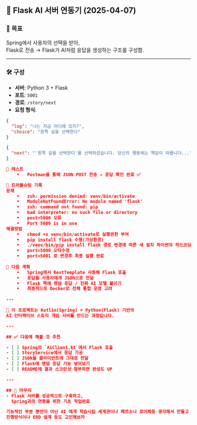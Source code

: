 ## 🧠 Flask AI 서버 연동기 (2025-04-07)

### 📌 목표

Spring에서 사용자의 선택을 받아,  
Flask로 전송 → Flask가 AI처럼 응답을 생성하는 구조를 구성함.

---

### 🛠️ 구성

- **서버**: Python 3 + Flask
- **포트**: `5001`
- **경로**: `/story/next`
- **요청 형식**:

```json
{
  "log": "나는 지금 어디에 있지?",
  "choice": "왼쪽 길을 선택한다"
}

{
  "next": "'왼쪽 길을 선택한다'를 선택하셨습니다. 당신의 행동에는 책임이 따릅니다..."
}

🧪 테스트
	•	Postman을 통해 JSON POST 전송 → 응답 확인 완료 ✅

🐞 트러블슈팅 기록
문제
    •	zsh: permission denied: venv/bin/activate
    •   ModuleNotFoundError: No module named 'flask'
    •   zsh: command not found: pip
    •   bad interpreter: no such file or directory
    •   post=5000 오류
    •   Port 5000 is in use
해결방법
    •   chmod +x venv/bin/activate로 실행권한 부여
    •   pip install flask 수행(가상환경)
    •   ./venv/bin/pip install flask 경로 변경에 따른 새 설치 파이썬의 하드코딩
    •   port=5000 오타수정
    •   port=5001 로 변경후 최종 실행 완료
    
🔗 다음 계획
	•	Spring에서 RestTemplate 사용해 Flask 호출
	•	응답을 사용자에게 JSON으로 전달
	•	Flask 쪽에 랜덤 응답 / 진짜 AI 모델 붙이기
	•	최종적으로 Docker로 전체 통합 운영 고려
	
---

📌 이 프로젝트는 Kotlin(Spring) + Python(Flask) 기반의
AI 인터랙티브 스토리 게임 서버를 만드는 과정입니다.

---

## ✅ 다음에 해볼 것 추천

- [ ] Spring의 `AiClient.kt`에서 Flask 호출
- [ ] StoryService에서 응답 가공
- [ ] JSON을 클라이언트에 그대로 전달
- [ ] Flask에 랜덤 응답 기능 넣어보기
- [ ] README에 결과 스크린샷 첨부하면 완성도 UP

---

## 📝 마무리
- Flask 서버를 성공적으로 구축하고,  
  Spring과의 연동을 위한 기초 작업완료

기능적인 부분 뿐만이 아닌 AI 에게 학습시킬 세계관이나 페르소나 로어북등 생각해서 만들고
진행방식이나 ERD 설계 등도 고민해보자

    
        


